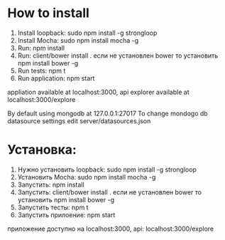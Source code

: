 # How to install
1. Install loopback: sudo npm install -g strongloop
2. Install Mocha: sudo npm install mocha -g
3. Run: npm install
4. Run: client/bower install . если не установлен bower то установить npm install bower -g
5. Run tests: npm t
6. Run application: npm start 

appliation available at localhost:3000, api explorer available at localhost:3000/explore

By default using mongodb at 127.0.0.1:27017
To change mondogo db datasource settings edit server/datasources.json

# Установка:
1. Нужно установить loopback: sudo npm install -g strongloop
2. Установить Mocha: sudo npm install mocha -g
3. Запустить: npm install
4. Запустить: client/bower install . если не установлен bower то установить npm install bower -g
5. Запустить тесты: npm t
6. Запустить прилоение: npm start 

приложение доступно на localhost:3000, api: localhost:3000/explore
